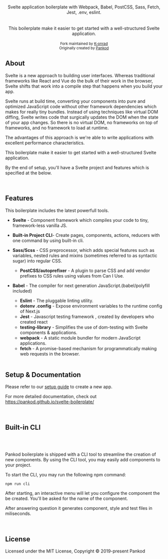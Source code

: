 <br/>
<br/>
<div align="center">Svelte application boilerplate with Webpack, Babel, PostCSS, Sass, Fetch, Jest, .env, eslint.</div>
<br/>

<!--<div align="center">
<!-- CodeClimate
<a href="https://codeclimate.com/github/pankod/svelte-boilerplate/maintainability">
<img src="https://api.codeclimate.com/v1/badges/2c6982d3ad672a07f7ae/maintainability" />
</a>
<-- TestCoverage --
<a href="https://codeclimate.com/github/pankod/svelte-boilerplate/test_coverage"><img src="https://api.codeclimate.com/v1/badges/2c6982d3ad672a07f7ae/test_coverage" /></a>
<-- Build Status --
<a href="https://travis-ci.org/pankod/svelte-boilerplate">
<img src="https://travis-ci.org/pankod/svelte-boilerplate.svg?branch=master" alt="Build Status" />
</a>
<-- Dependency Status --
<a href="https://david-dm.org/pankod/svelte-boilerplate">
<img src="https://david-dm.org/pankod/svelte-boilerplate.svg" alt="Dependency Status" />
</a>
<-- devDependency Status --
<a href="https://david-dm.org/pankod/svelte-boilerplate#info=devDependencies">
<img src="https://david-dm.org/pankod/svelte-boilerplate/dev-status.svg" alt="devDependency Status" />
</a>
</div>
-->

<br/>
<div align="center">
This boilerplate make it easier to get started with a well-structured Svelte application.
<br />
<br />
<sub>Fork maintained by <a href="https://github.com/k-onrad/">K-onrad</a></sub>
<br />
<sub>Originally created by <a href="https://www.pankod.com">Pankod</a></sub>

</div>


## About

Svelte is a new approach to building user interfaces. Whereas traditional frameworks like React and Vue do the bulk of their work in the browser, Svelte shifts that work into a compile step that happens when you build your app.

Svelte runs at build time, converting your components into pure and optimized JavaScript code without other framework dependencies which makes for really tiny bundles. Instead of using techniques like virtual DOM diffing, Svelte writes code that surgically updates the DOM when the state of your app changes. So there is no virtual DOM, no frameworks on top of frameworks, and no framework to load at runtime.

The advantages of this approach is we're able to write applications with excellent performance characteristics.

This boilerplate make it easier to get started with a well-structured Svelte application.

By the end of setup, you'll have a Svelte project and features which is specified at the below.

<br/>

## Features


This boilerplate includes the latest powerfull tools.

* **Svelte** - Component framework which compiles your code to tiny, framework-less vanilla JS.
* **Built-in Project CLI**- Create pages, components, actions, reducers with one command by using built-in cli.
* **Sass/Scss** - CSS preprocessor, which adds special features such as variables, nested rules and mixins (sometimes referred to as syntactic sugar) into regular CSS.
  * **PostCSS/autoprefixer** - A plugin to parse CSS and add vendor prefixes to CSS rules using values from Can I Use.
* **Babel** -  The compiler for next generation JavaScript.(babel/polyfill included)
  * **Eslint** - The pluggable linting utility.
  * **dotenv .config** - Expose environment variables to the runtime config of Next.js
  * **Jest** - Javascript testing framework , created by developers who created react
  * **testing-library** - Simplifies the use of dom-testing with Svelte components & applications.
  * **webpack** - A static module bundler for modern JavaScript applications.
  * **fetch** - A promise-based mechanism for programmatically making web requests in the browser.

  <br/>


## Setup & Documentation

  Please refer to our [setup guide](https://pankod.github.io/svelte-boilerplate/docs/setup) to create a new app.


  For more detailed documentation, check out https://pankod.github.io/svelte-boilerplate/

  <br/>

## Built-in CLI

  <br/>
  <br/>

  Pankod boilerplate is shipped with a CLI tool to streamline the creation of new components. By using the CLI tool, you may easily add components to your project.
  <br />

  To start the CLI, you may run the following npm command:

  ```
  npm run cli
  ```

  After starting, an interactive menu will let you configure the component the be created. You'll be asked for the name of the component.

  After answering question it generates component, style and test files in miliseconds.

  <br/>


## License

  Licensed under the MIT License, Copyright © 2019-present Pankod
